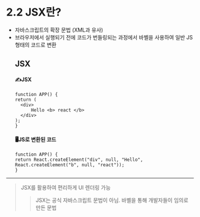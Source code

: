 <h1 id="22-jsx란">2.2 JSX란?</h1>
<ul>
<li>자바스크립트의 확장 문법 (XML과 유사)</li>
<li>브라우저에서 실행되기 전에 코드가 번들링되는 과정에서 바벨을 사용하여 일반 JS 형태의 코드로 변환<h2 id="jsx">JSX</h2>
<h4 id="✍️jsx">✍️JSX</h4>
<pre><code class="language-javascript">function APP() {
return (
  &lt;div&gt;
      Hello &lt;b&gt; react &lt;/b&gt;
  &lt;/div&gt;
);
}</code></pre>
<h4 id="🖥️js로-변환된-코드">🖥️JS로 변환된 코드</h4>
<pre><code class="language-javascript">function APP() {
return React.createElement(&quot;div&quot;, null, &quot;Hello&quot;, React.createElement(&quot;b&quot;, null, &quot;react&quot;));
}</code></pre>
</li>
</ul>
<hr />
<blockquote>
<p>JSX를 활용하여 편리하게 UI 렌더링 가능</p>
<blockquote>
<p>JSX는 공식 자바스크립트 문법이 아님. 바벨을 통해 개발자들이 임의로 만든 문법</p>
</blockquote>
</blockquote>